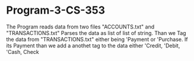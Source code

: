 # Program-3-CS-353
The Program reads data from two files "ACCOUNTS.txt" and "TRANSACTIONS.txt"
Parses the data as list of list of string.
Than we Tag the data from "TRANSACTIONS.txt" either being 'Payment or 'Purchase.
If its Payment than we add a anothet tag to the data either 'Credit, 'Debit, 'Cash, Check
